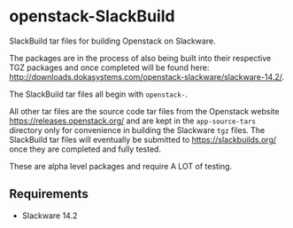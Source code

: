 # openstack-SlackBuild
SlackBuild tar files for building Openstack on Slackware.

The packages are in the process of also being built into their respective TGZ packages and once completed will be found here:  http://downloads.dokasystems.com/openstack-slackware/slackware-14.2/.

The SlackBuild tar files all begin with `openstack-`.

All other tar files are the source code tar files from the Openstack website https://releases.openstack.org/ and are kept in the `app-source-tars` directory only for convenience in building the Slackware `tgz` files.  The SlackBuild tar files will eventually be submitted to https://slackbuilds.org/ once they are completed and fully tested.

These are alpha level packages and require A LOT of testing.

## Requirements

* Slackware 14.2

